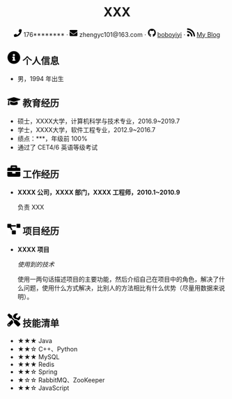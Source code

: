  <center>
     <h1>XXX</h1>
     <div>
         <span>
             <img src="images/about/phone-solid.svg" width="18px">
             176********
         </span>
         ·
         <span>
             <img src="images/about/envelope-solid.svg" width="18px">
             zhengyc101@163.com
         </span>
         ·
         <span>
             <img src="images/about/github-brands.svg" width="18px">
             <a href="https://github.com/boboyiyi">boboyiyi</a>
         </span>
         ·
         <span>
             <img src="images/about/rss-solid.svg" width="18px">
             <a href="#">My Blog</a>
         </span>
     </div>
 </center>

 ## <img src="images/about/info-circle-solid.svg" width="30px"> 个人信息 

 - 男，1994 年出生

## <img src="images/about/graduation-cap-solid.svg" width="30px"> 教育经历

- 硕士，XXXX大学，计算机科学与技术专业，2016.9~2019.7
- 学士，XXXX大学，软件工程专业，2012.9~2016.7
- 绩点：***，年级前 100%
- 通过了 CET4/6 英语等级考试

## <img src="images/about/briefcase-solid.svg" width="30px"> 工作经历

- **XXXX 公司，XXXX 部门，XXXX 工程师，2010.1~2010.9**

   负责 XXX

## <img src="images/about/project-diagram-solid.svg" width="30px"> 项目经历

- **XXXX 项目**

  *使用到的技术*

  使用一两句话描述项目的主要功能，然后介绍自己在项目中的角色，解决了什么问题，使用什么方式解决，比别人的方法相比有什么优势（尽量用数据来说明）。

## <img src="images/about/tools-solid.svg" width="30px"> 技能清单

- ★★★ Java
- ★★☆ C++、Python
- ★★★ MySQL
- ★★★ Redis
- ★★☆ Spring
- ★☆☆ RabbitMQ、ZooKeeper
- ★★☆ JavaScript